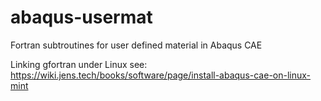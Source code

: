 # abaqus-usermat
Fortran subtroutines for user defined material in Abaqus CAE

Linking gfortran under Linux see: https://wiki.jens.tech/books/software/page/install-abaqus-cae-on-linux-mint
